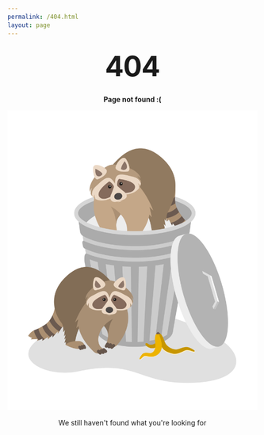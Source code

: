 ```yaml
---
permalink: /404.html
layout: page
---
```


<style type="text/css" media="screen">
  .container {
    margin: 1em auto;
    max-width: 60em;
    text-align: center;
  }
  h1 {
    margin: 30px 0;
    font-size: 4em;
    line-height: 1;
    letter-spacing: -1px;
  }
</style>

<div class="container">
  <h1>404</h1>

  <p><strong>Page not found :(</strong></p>
  <img src="assets/images/404_raccoons.png" alt="trash pandas" />
  <p>We still haven't found what you're looking for</p>
</div>

